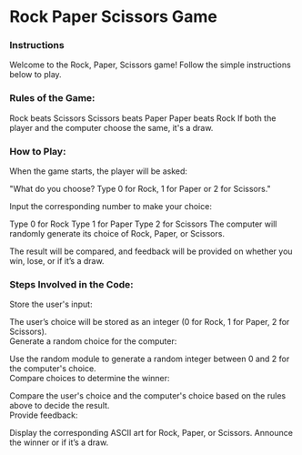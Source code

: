 <h1>Rock Paper Scissors Game</h1>
<h3>Instructions</h3>
Welcome to the Rock, Paper, Scissors game! Follow the simple instructions below to play.

<h3>Rules of the Game:</h3>
Rock beats Scissors
Scissors beats Paper
Paper beats Rock
If both the player and the computer choose the same, it's a draw.
<h3>How to Play:</h3>
When the game starts, the player will be asked:

"What do you choose? Type 0 for Rock, 1 for Paper or 2 for Scissors."

Input the corresponding number to make your choice:

Type 0 for Rock
Type 1 for Paper
Type 2 for Scissors
The computer will randomly generate its choice of Rock, Paper, or Scissors.

The result will be compared, and feedback will be provided on whether you win, lose, or if it’s a draw.

<h3>Steps Involved in the Code:</h3>
Store the user's input:

The user’s choice will be stored as an integer (0 for Rock, 1 for Paper, 2 for Scissors).<br>
Generate a random choice for the computer:

Use the random module to generate a random integer between 0 and 2 for the computer's choice.<br>
Compare choices to determine the winner:

Compare the user's choice and the computer's choice based on the rules above to decide the result.<br>
Provide feedback:

Display the corresponding ASCII art for Rock, Paper, or Scissors.
Announce the winner or if it’s a draw.

